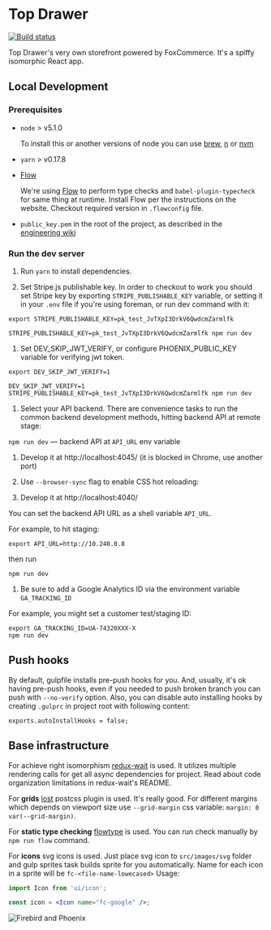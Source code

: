 # Top Drawer

[![Build status](https://badge.buildkite.com/e9143615d9d894b2cfc2d23dbf3bdcd8b217e10e56710564a7.svg)](https://buildkite.com/foxcommerce/top-drawer)

Top Drawer's very own storefront powered by FoxCommerce. It's a spiffy isomorphic React app.

## Local Development

### Prerequisites

* `node` > v5.1.0

  To install this or another versions of node you can use [brew](http://brew.sh), [n](https://github.com/tj/n) or [nvm](https://github.com/creationix/nvm)

* `yarn` > v0.17.8

* [Flow](http://flowtype.org)

  We're using [Flow](http://flowtype.org) to perform type checks and `babel-plugin-typecheck` for same thing at runtime. Install Flow per the instructions on the website. Checkout required version in `.flowconfig` file.

* `public_key.pem` in the root of the project, as described in the [engineering wiki](https://github.com/FoxComm/engineering-wiki/blob/master/development/setup.md#developing-frontend-applications)

### Run the dev server

1. Run `yarn` to install dependencies.

1. Set Stripe.js publishable key.
In order to checkout to work you should set Stripe key by exporting `STRIPE_PUBLISHABLE_KEY` variable, or setting it in your `.env` file if you're using foreman, or run dev command with it:

  `export STRIPE_PUBLISHABLE_KEY=pk_test_JvTXpI3DrkV6QwdcmZarmlfk`

  `STRIPE_PUBLISHABLE_KEY=pk_test_JvTXpI3DrkV6QwdcmZarmlfk npm run dev`

1. Set DEV_SKIP_JWT_VERIFY, or configure PHOENIX_PUBLIC_KEY variable for verifying jwt token.

  `export DEV_SKIP_JWT_VERIFY=1`

  `DEV_SKIP_JWT_VERIFY=1 STRIPE_PUBLISHABLE_KEY=pk_test_JvTXpI3DrkV6QwdcmZarmlfk npm run dev`

1. Select your API backend. There are convenience tasks to run the common backend development methods, hitting backend API at remote stage:

  `npm run dev` — backend API at `API_URL` env variable

1. Develop it at http://localhost:4045/ (it is blocked in Chrome, use another port)

1. Use `--browser-sync` flag to enable CSS hot reloading:

1. Develop it at http://localhost:4040/


You can set the backend API URL as a shell variable `API_URL`.

For example, to hit staging:

```
export API_URL=http://10.240.0.8
```
then run

```
npm run dev
```

1.  Be sure to add a Google Analytics ID via the environment variable `GA_TRACKING_ID`

For example, you might set a customer test/staging ID:

```
export GA_TRACKING_ID=UA-74320XXX-X
npm run dev
```

## Push hooks

By default, gulpfile installs pre-push hooks for you.
And, usually, it's ok having pre-push hooks, even if you needed to push broken branch
you can push with `--no-verify` option.
Also, you can disable auto installing hooks by creating `.gulprc` in project root with following content:

```
exports.autoInstallHooks = false;
```

## Base infrastructure

For achieve right isomorphism [redux-wait](https://www.npmjs.com/package/redux-wait) is used.
It utilizes multiple rendering calls for get all async dependencies for project.
Read about code organization limitations in redux-wait's README.

For **grids** [lost](https://www.npmjs.com/package/lost) postcss plugin is used. It's really good.
For different margins which depends on viewport size use `--grid-margin` css variable: `margin: 0 var(--grid-margin)`.

For **static type checking** [flowtype](http://flowtype.org/) is used. You can run check manually by `npm run flow` command.

For **icons** svg icons is used. Just place svg icon to `src/images/svg` folder and gulp sprites task builds sprite for you
automatically. Name for each icon in a sprite will be `fc-<file-name-lowecased>` Usage:

```jsx
import Icon from 'ui/icon';

const icon = <Icon name="fc-google" />;

```

![Firebird and Phoenix](http://i.imgur.com/7Cyj5q8.jpg "Firebird and Phoenix")
